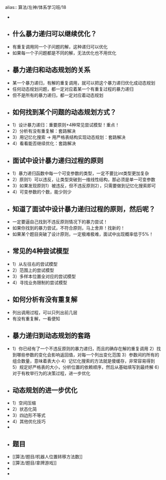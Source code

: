 alias:: 算法/左神/体系学习班/18

-
- ## 什么暴力递归可以继续优化？
- 有重复调用同一个子问题的解，这种递归可以优化
- 如果每一个子问题都是不同的解，无法优化也不用优化
- ## 暴力递归和动态规划的关系
- 某一个暴力递归，有解的重复调用，就可以把这个暴力递归优化成动态规划
- 任何动态规划问题，都一定对应着某一个有重复过程的暴力递归
- 但不是所有的暴力递归，都一定对应着动态规划
- ## 如何找到某个问题的动态规划方式？
- 1）设计暴力递归：重要原则+4种常见尝试模型！重点！
- 2）分析有没有重复解：套路解决
- 3）用记忆化搜索 -> 用严格表结构实现动态规划：套路解决
- 4）看看能否继续优化：套路解决
- ## 面试中设计暴力递归过程的原则
- 1）暴力递归函数中每一个可变参数的类型，一定不要比int类型更加复杂
- 2）原则1）可以违反，让类型突破到一维线性结构，那必须是单一可变参数
- 3）如果发现原则1）被违反，但不违反原则2），只需要做到记忆化搜索即可
- 4）可变参数的个数，能少则少
- ## 知道了面试中设计暴力递归过程的原则，然后呢？
- 一定要逼自己找到不违反原则情况下的暴力尝试！
- 如果你找到的暴力尝试，不符合原则，马上舍弃！找新的！
- 如果某个题目突破了设计原则，一定极难极难，面试中出现概率低于5%！
- ## 常见的4种尝试模型
- 1）从左往右的尝试模型
- 2）范围上的尝试模型
- 3）多样本位置全对应的尝试模型
- 4）寻找业务限制的尝试模型
- ## 如何分析有没有重复解
- 列出调用过程，可以只列出前几层
- 有没有重复解，一看便知
- ## 暴力递归到动态规划的套路
- 1）你已经有了一个不违反原则的暴力递归，而且的确存在解的重复调用
  2）找到哪些参数的变化会影响返回值，对每一个列出变化范围
  3）参数间的所有的组合数量，意味着表大小
  4）记忆化搜索的方法就是傻缓存，非常容易得到
  5）规定好严格表的大小，分析位置的依赖顺序，然后从基础填写到最终解
  6）对于有枚举行为的决策过程，进一步优化
- ## 动态规划的进一步优化
- 1）空间压缩
- 2）状态化简
- 3）四边形不等式
- 4）其他优化技巧
-
- ## 题目
- [[算法/题目/机器人位置转移方法数]]
- [[算法/题目/拿牌游戏]]
-
-